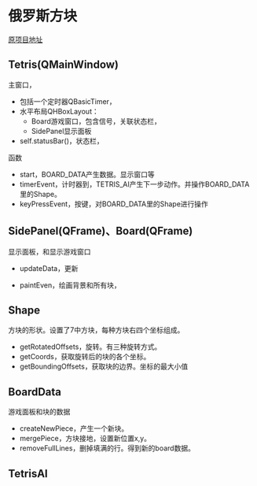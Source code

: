 # 俄罗斯方块

[原项目地址](https://github.com/LoveDaisy/tetris_game)

## Tetris(QMainWindow)

主窗口，

+ 包括一个定时器QBasicTimer，
+ 水平布局QHBoxLayout：
  + Board游戏窗口，包含信号，关联状态栏，
  + SidePanel显示面板
+ self.statusBar()，状态栏，

函数

+ start，BOARD_DATA产生数据。显示窗口等
+ timerEvent，计时器到，TETRIS_AI产生下一步动作。并操作BOARD_DATA里的Shape。
+ keyPressEvent，按键，对BOARD_DATA里的Shape进行操作

## SidePanel(QFrame)、Board(QFrame)

显示面板，和显示游戏窗口

+ updateData，更新

+ paintEven，绘画背景和所有块，

## Shape

方块的形状。设置了7中方块，每种方块右四个坐标组成。

+ getRotatedOffsets，旋转。有三种旋转方式。
+ getCoords，获取旋转后的块的各个坐标。
+ getBoundingOffsets，获取块的边界。坐标的最大小值

## BoardData

游戏面板和块的数据

+ createNewPiece，产生一个新块。
+ mergePiece，方块接地，设置新位置x,y。
+ removeFullLines，删掉填满的行。得到新的board数据。





## TetrisAI






